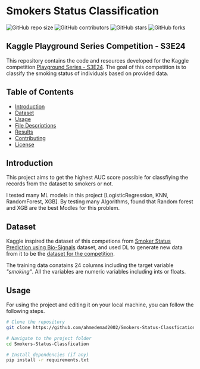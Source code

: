 # Smokers Status Classification

![GitHub repo size](https://img.shields.io/github/repo-size/ahmedemad2002/Smokers-Status-Classfication)
![GitHub contributors](https://img.shields.io/github/contributors/ahmedemad2002/Smokers-Status-Classfication)
![GitHub stars](https://img.shields.io/github/stars/ahmedemad2002/Smokers-Status-Classfication?style=social)
![GitHub forks](https://img.shields.io/github/forks/ahmedemad2002/Smokers-Status-Classfication?style=social)

## Kaggle Playground Series Competition - S3E24

This repository contains the code and resources developed for the Kaggle competition [Playground Series - S3E24](https://www.kaggle.com/competitions/playground-series-s3e24). The goal of this competition is to classify the smoking status of individuals based on provided data.

## Table of Contents

- [Introduction](#introduction)
- [Dataset](#dataset)
- [Usage](#usage)
- [File Descriptions](#file-descriptions)
- [Results](#results)
- [Contributing](#contributing)
- [License](#license)

## Introduction
This project aims to get the highest AUC score possible for classfiying the records from the dataset to smokers or not.

I tested many ML models in this project [LogisticRegression, KNN, RandomForest, XGB].
By testing many Algorithms, found that Random forest and XGB are the best Modles for this problem.


## Dataset

Kaggle inspired the dataset of this competions from [Smoker Status Prediction using Bio-Signals](https://www.kaggle.com/datasets/gauravduttakiit/smoker-status-prediction-using-biosignals) dataset, and used DL to generate new data from it to be the [dataset for the competition](https://www.kaggle.com/competitions/playground-series-s3e24/data).

The training data conatains 24 columns including the target variable *"smoking"*.
All the variables are numeric variables including ints or floats.

## Usage

For using the project and editing it on your local machine, you can follow the following steps.

```bash
# Clone the repository
git clone https://github.com/ahmedemad2002/Smokers-Status-Classfication.git

# Navigate to the project folder
cd Smokers-Status-Classfication

# Install dependencies (if any)
pip install -r requirements.txt
